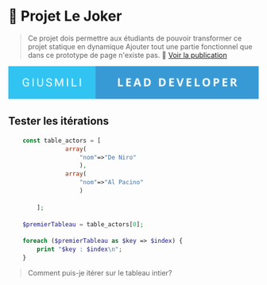 # 🤡 Projet Le Joker
> Ce projet dois permettre aux étudiants de pouvoir transformer ce projet statique en dynamique
> Ajouter tout une partie fonctionnel que dans ce prototype de page n'existe pas.
> 🚀 [Voir la publication](https://giusmili.github.io/Le-joker/)
> 
![auteur](./asset/giusmili-lead-developer.svg)

## Tester les itérations

```php
    const table_actors = [
                array(
                    "nom"=>"De Niro"
                    ),
                array(
                    "nom"=>"Al Pacino"
                    )
                    
        ];
        
    $premierTableau = table_actors[0];

    foreach ($premierTableau as $key => $index) {
        print "$key : $index\n";
    }
```
> Comment puis-je itérer sur le tableau intier?